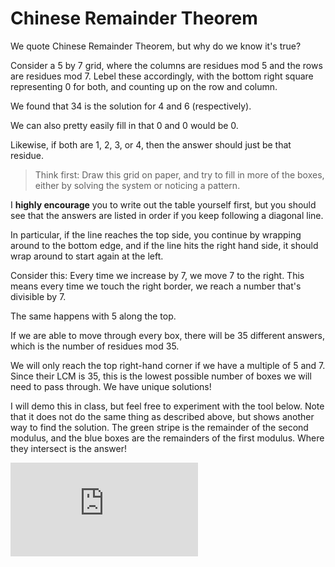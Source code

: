 # Chinese Remainder Theorem

We quote Chinese Remainder Theorem, but why do we know it's true?

Consider a $5$ by $7$ grid, where the columns are residues mod 5 and the rows are residues mod 7. Lebel these accordingly, with the bottom right square representing 0 for both, and counting up on the row and column.

We found that $34$ is the solution for 4 and 6 (respectively).

We can also pretty easily fill in that 0 and 0 would be 0.

Likewise, if both are 1, 2, 3, or 4, then the answer should just be that residue.

>Think first: Draw this grid on paper, and try to fill in more of the boxes, either by solving the system or noticing a pattern.

I **highly encourage** you to write out the table yourself first, but you should see that the answers are listed in order if you keep following a diagonal line.

In particular, if the line reaches the top side, you continue by wrapping around to the bottom edge, and if the line hits the right hand side, it should wrap around to start again at the left.

Consider this: Every time we increase by 7, we move 7 to the right. This means every time we touch the right border, we reach a number that's divisible by 7.

The same happens with 5 along the top.

If we are able to move through every box, there will be $35$ different answers, which is the number of residues mod $35$.

We will only reach the top right-hand corner if we have a multiple of 5 and 7. Since their LCM is $35$, this is the lowest possible number of boxes we will need to pass through. We have unique solutions!

I will demo this in class, but feel free to experiment with the tool below. Note that it does not do the same thing as described above, but shows another way to find the solution. The green stripe is the remainder of the second modulus, and the blue boxes are the remainders of the first modulus. Where they intersect is the answer!

<div style="position: relative;"><iframe scrolling="no" frameborder="0" src="https://www.wolframcloud.com/obj/demonstrations/Published/SeeingTheChineseRemainderTheorem?_view=EMBED" style="border:0;"></iframe></div>